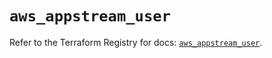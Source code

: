 # `aws_appstream_user`

Refer to the Terraform Registry for docs: [`aws_appstream_user`](https://registry.terraform.io/providers/hashicorp/aws/4.54.0/docs/resources/appstream_user).
